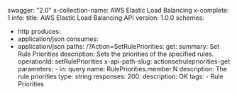 swagger: "2.0"
x-collection-name: AWS Elastic Load Balancing
x-complete: 1
info:
  title: AWS Elastic Load Balancing API
  version: 1.0.0
schemes:
- http
produces:
- application/json
consumes:
- application/json
paths:
  /?Action=SetRulePriorities:
    get:
      summary: Set Rule Priorities
      description: Sets the priorities of the specified rules.
      operationId: setRulePriorities
      x-api-path-slug: actionsetrulepriorities-get
      parameters:
      - in: query
        name: RulePriorities.member.N
        description: The rule priorities
        type: string
      responses:
        200:
          description: OK
      tags:
      - Rule Priorities